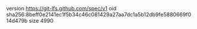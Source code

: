 version https://git-lfs.github.com/spec/v1
oid sha256:8beff0e2141ec1f5b34c46c081429a27aa7dc1a5b12db9fe5880669f014d479b
size 4990
